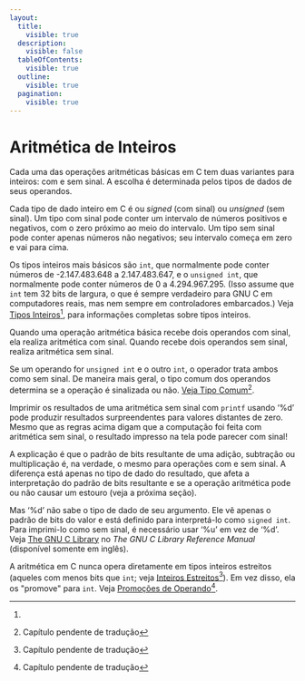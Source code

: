 ```yaml
---
layout:
  title:
    visible: true
  description:
    visible: false
  tableOfContents:
    visible: true
  outline:
    visible: true
  pagination:
    visible: true
---
```


# Aritmética de Inteiros

Cada uma das operações aritméticas básicas em C tem duas variantes para inteiros: com e sem sinal. A escolha é determinada pelos tipos de dados de seus operandos.

Cada tipo de dado inteiro em C é ou _signed_ (com sinal) ou _unsigned_ (sem sinal). Um tipo com sinal pode conter um intervalo de números positivos e negativos, com o zero próximo ao meio do intervalo. Um tipo sem sinal pode conter apenas números não negativos; seu intervalo começa em zero e vai para cima.

Os tipos inteiros mais básicos são  `int`, que normalmente pode conter números de -2.147.483.648 a 2.147.483.647, e o `unsigned int`, que normalmente pode conter números de 0 a 4.294.967.295. (Isso assume que `int` tem 32 bits de largura, o que é sempre verdadeiro para GNU C em computadores reais, mas nem sempre em controladores embarcados.) Veja [Tipos Inteiros](#user-content-fn-1)[^1], para informações completas sobre tipos inteiros.

Quando uma operação aritmética básica recebe dois operandos com sinal, ela realiza aritmética com sinal. Quando recebe dois operandos sem sinal, realiza aritmética sem sinal.

Se um operando for `unsigned int` e o outro `int`, o operador trata ambos como sem sinal. De maneira mais geral, o tipo comum dos operandos determina se a operação é sinalizada ou não. [Veja Tipo Comum](#user-content-fn-2)[^2].

Imprimir os resultados de uma aritmética sem sinal com `printf` usando ‘%d’ pode produzir resultados surpreendentes para valores distantes de zero. Mesmo que as regras acima digam que a computação foi feita com aritmética sem sinal, o resultado impresso na tela pode parecer com sinal!

A explicação é que o padrão de bits resultante de uma adição, subtração ou multiplicação é, na verdade, o mesmo para operações com e sem sinal. A diferença está apenas no tipo de dado do resultado, que afeta a interpretação do padrão de bits resultante e se a operação aritmética pode ou não causar um estouro (veja a próxima seção).

Mas ‘%d’ não sabe o tipo de dado de seu argumento. Ele vê apenas o padrão de bits do valor e está definido para interpretá-lo como `signed int`. Para imprimi-lo como sem sinal, é necessário usar ‘%u’ em vez de ‘%d’. Veja [The GNU C Library](https://www.gnu.org/software/libc/manual/html\_mono/libc.html#Formatted-Output) no _The GNU C Library Reference Manual_ (disponível somente em inglês).

A aritmética em C nunca opera diretamente em tipos inteiros estreitos (aqueles com menos bits que `int`; veja [Inteiros Estreitos](#user-content-fn-3)[^3]). Em vez disso, ela os "promove" para `int`. Veja [Promoções de Operando](#user-content-fn-4)[^4].



[^1]: 



[^2]: Capítulo pendente de tradução

[^3]: Capítulo pendente de tradução

[^4]: Capítulo pendente de tradução

